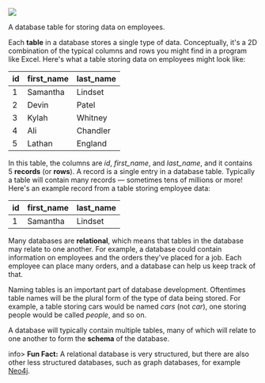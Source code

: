 ![](https://storage.googleapis.com/codevolve-assets/internal/courses/Database%20Fundamentals/employees-table.png)

<div class="caption">A database table for storing data on employees.</div>

Each **table** in a database stores a single type of data. Conceptually, it's a 2D combination of the typical columns and rows you might find in a program like Excel. Here's what a table storing data on employees might look like:

| id   | first_name | last_name |
| ---- | ---------- | --------- |
| 1    | Samantha   | Lindset   |
| 2    | Devin      | Patel     |
| 3    | Kylah      | Whitney   |
| 4    | Ali        | Chandler  |
| 5    | Lathan     | England   |

In this table, the columns are _id_, *first_name*, and *last_name*, and it contains 5 **records** (or **rows**). A record is a single entry in a database table. Typically a table will contain many records ― sometimes tens of millions or more! Here's an example record from a table storing employee data:

| id   | first_name | last_name |
| ---- | ---------- | --------- |
| 1    | Samantha   | Lindset   |

Many databases are **relational**, which means that tables in the database may relate to one another. For example, a database could contain information on employees and the orders they've placed for a job. Each employee can place many orders, and a database can help us keep track of that.

Naming tables is an important part of database development. Oftentimes table names will be the plural form of the type of data being stored. For example, a table storing cars would be named _cars_ (not _car_), one storing people would be called _people_, and so on.

A database will typically contain multiple tables, many of which will relate to one another to form the **schema** of the database.

info> **Fun Fact:** A relational database is very structured, but there are also other less structured databases, such as graph databases, for example [Neo4j](https://neo4j.com/).
